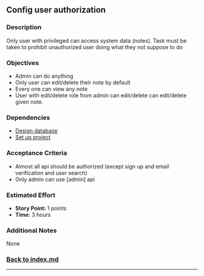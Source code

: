 ## Config user authorization

### Description

Only user with privileged can access system data (notes). Task must be taken to prohibit unauthorized user doing what they not suppose to do 

### Objectives

- Admin can do anything
- Only user can edit/delete their note by default
- Every one can view any note
- User with edit/delete role from admin can edit/delete can edit/delete given note.

### Dependencies

- [Design database](./note-1.md)
- [Set up project](./note-2.md)

### Acceptance Criteria

- Almost all api should be authorized (except sign up and email verification and user search)
- Only admin can use [admin] api


### Estimated Effort

- **Story Point:** 1 points
- **Time:** 3 hours

### Additional Notes

None

### [Back to index.md](../index.md#task-list)

---

